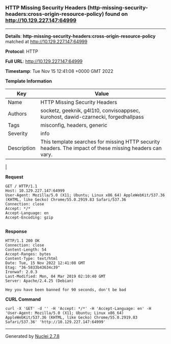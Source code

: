 ### HTTP Missing Security Headers (http-missing-security-headers:cross-origin-resource-policy) found on http://10.129.227.147:64999
---
**Details**: **http-missing-security-headers:cross-origin-resource-policy**  matched at http://10.129.227.147:64999

**Protocol**: HTTP

**Full URL**: http://10.129.227.147:64999

**Timestamp**: Tue Nov 15 12:41:08 +0000 GMT 2022

**Template Information**

| Key | Value |
|---|---|
| Name | HTTP Missing Security Headers |
| Authors | socketz, geeknik, g4l1t0, convisoappsec, kurohost, dawid-czarnecki, forgedhallpass |
| Tags | misconfig, headers, generic |
| Severity | info |
| Description | This template searches for missing HTTP security headers. The impact of these missing headers can vary.
 |

**Request**
```http
GET / HTTP/1.1
Host: 10.129.227.147:64999
User-Agent: Mozilla/5.0 (X11; Ubuntu; Linux x86_64) AppleWebKit/537.36 (KHTML, like Gecko) Chrome/55.0.2919.83 Safari/537.36
Connection: close
Accept: */*
Accept-Language: en
Accept-Encoding: gzip


```

**Response**
```http
HTTP/1.1 200 OK
Connection: close
Content-Length: 54
Accept-Ranges: bytes
Content-Type: text/html
Date: Tue, 15 Nov 2022 12:41:08 GMT
Etag: "36-5833b43634c39"
Ironwaf: 2.0.3
Last-Modified: Mon, 04 Mar 2019 02:10:40 GMT
Server: Apache/2.4.25 (Debian)

Hey you have been banned for 90 seconds, don't be bad

```


**CURL Command**
```
curl -X 'GET' -d '' -H 'Accept: */*' -H 'Accept-Language: en' -H 'User-Agent: Mozilla/5.0 (X11; Ubuntu; Linux x86_64) AppleWebKit/537.36 (KHTML, like Gecko) Chrome/55.0.2919.83 Safari/537.36' 'http://10.129.227.147:64999'
```
---
Generated by [Nuclei 2.7.8](https://github.com/projectdiscovery/nuclei)